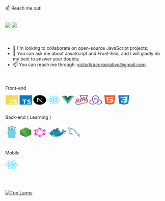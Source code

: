 
:mailbox: Reach me out!

<br/>

<div align="start" style="margin-bottom: 22px; " > 
  <a href="https://www.linkedin.com/in/victor-lira-front-end/" target="_blank"><img src="https://img.shields.io/badge/-LinkedIn-%230077B5?style=for-the-badge&logo=linkedin&logoColor=white" target="_blank"></a>  
  <a href = "mailto:victorliracorporativo@gmail.com">
    <img src="https://img.shields.io/badge/-Gmail-%23333?style=for-the-badge&logo=gmail&logoColor=white" target="_blank">
  </a>
</div>
<br/>

<div style="margin-bottom: 20px;" >
  
  * 👯 I'm looking to collaborate on open-source JavaScript projects;
  * 💬 You can ask me about JavaScript and Front-End, and I will gladly do my best to answer your doubts;
  * 📫 You can reach me through: victorliracorporativo@gmail.com.
</div>
<div style="display: inline_block"><br>
  <p>Front-end</p>
  <img align="center" alt="Victor-Js" height="30" width="40" src="https://raw.githubusercontent.com/devicons/devicon/master/icons/javascript/javascript-plain.svg">
  <img align="center" alt="Victor-Ts" height="30" width="40" src="https://raw.githubusercontent.com/devicons/devicon/master/icons/typescript/typescript-plain.svg">
  <img align="center" alt="Victor-Js" height="30" width="40" src="https://raw.githubusercontent.com/devicons/devicon/master/icons/nextjs/nextjs-original.svg">
  <img align="center" alt="Victor-React" height="30" width="40" src="https://raw.githubusercontent.com/devicons/devicon/master/icons/react/react-original.svg">
  <img align="center" alt="Victor-Vue" height="30" width="40" src="https://github.com/devicons/devicon/blob/master/icons/vuejs/vuejs-original.svg">
  <img align="center" alt="Victor-Vue" height="30" width="40" src="https://raw.githubusercontent.com/devicons/devicon/master/icons/jest/jest-plain.svg">
  <img align="center" alt="Victor-Vue" height="30" width="40" src="https://raw.githubusercontent.com/devicons/devicon/master/icons/redux/redux-original.svg">
  <img align="center" alt="Victor-HTML" height="30" width="40" src="https://raw.githubusercontent.com/devicons/devicon/master/icons/html5/html5-original.svg">
  <img align="center" alt="Victor-CSS" height="30" width="40" src="https://raw.githubusercontent.com/devicons/devicon/master/icons/css3/css3-original.svg">
</div>
<br/>
<div>
    <p>Back-end ( Learning ) </p>
    <img align="center" alt="Victor-Ts" height="40" width="40" src="https://raw.githubusercontent.com/devicons/devicon/master/icons/go/go-original.svg">
    <img align="center" alt="Victor-Ts" height="30" width="40" src="https://raw.githubusercontent.com/devicons/devicon/master/icons/nodejs/nodejs-original.svg">
    <img align="center" alt="Victor-Ts" height="30" width="40" src="https://raw.githubusercontent.com/devicons/devicon/master/icons/graphql/graphql-plain.svg">
    <img align="center" alt="Victor-React" height="50" width="60" src="https://raw.githubusercontent.com/devicons/devicon/master/icons/docker/docker-original.svg">
    <img align="center" alt="Victor-Ts" height="30" width="40" src="https://raw.githubusercontent.com/devicons/devicon/master/icons/mysql/mysql-original.svg">
</div>
<br/>
<div>
   <p>Mobile</p>
    <img align="center" alt="Victor-React" height="30" width="40" src="https://raw.githubusercontent.com/devicons/devicon/master/icons/react/react-original.svg">
</div>
<br/>
<br/>
<br/>
<div align="start" style="margin-bottom: 20px;">
  
  [![Top Langs](https://github-readme-stats.vercel.app/api/top-langs/?username=victorlirafront&layout=compact&theme=radical&bg_color=30,0d0d0d,191919&title_color=fff&text_color=fff&icon_color=79ff97)](https://github.com/anuraghazra/github-readme-stats)
  
</div>
